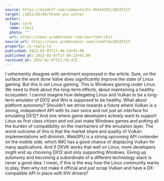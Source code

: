 ```yaml
---
source: https://kinduff.com/comments/hn-30244195/30247223
target: /2022/02/06/thank-you-valve/
author:
  type: card
  name: ribit
  photo: ""
  url: https://news.ycombinator.com/user?id=ribit
source_url: https://news.ycombinator.com/item?id=30247223
property: in-reply-to
published: 2022-02-07T17:40:23+01:00
published_at: 2022-02-07T17:40:23+01:00
received_at: 2022-02-07T21:54:47Z
---
```


I vehemently disagree with sentiment expressed in the article. Sure, on the surface the work done Valve does significantly improve the state of Linux gaming. But this is not Linux gaming. This is Windows gaming under Linux. We need to think about the long-term effects, about maintaining a healthy ecosystem. I cannot imagine how delegating Linux and Vulkan to be a long-term emulator of DX12 and Win is supposed to be healthy. What about platform autonomy? Shouldn’t we strive towards a future where Vulkan is a strong, independent API with its own voice and not just an interface for emulating DX12? And one where game developers actively want to support Linux as first class citizen and not just make Windows games and putting all the burden of compatibility on the maintainers of the emulation layer.
The worst outcome of this is that the market share and quality of Vulkan implementations will diminish. WebGPU is a strong upcoming API contender on the mobile side, which IMO has a good chance of displacing Vulkan for many applications. And if DXVK works that well on Linux, more developers might end up choosing DX12 and only supporting Windows. Giving up autonomy and becoming a subordinate of a different technology stack is never a good idea. I mean, if this is the way how the Linux community wants to play, then why not make it official and just scrap Vulkan and have a DX-compatible API in place with IHV drivers?